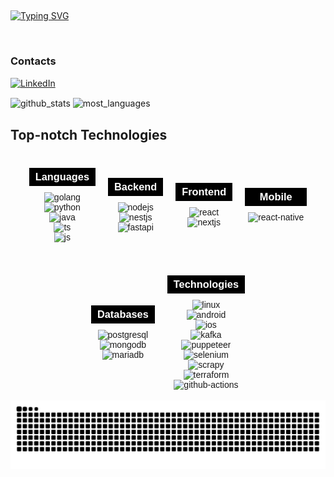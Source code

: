 ## 

[![Typing SVG](https://readme-typing-svg.herokuapp.com/?color=FD9745&size=35&center=true&vCenter=true&width=1000&lines=Hello,+World!+🖐;I'm+a+software+developer;Be+Welcome!+:%29)](https://git.io/typing-svg)

</br>


### Contacts

[![LinkedIn](https://img.shields.io/badge/LinkedIn-0077B5?style=for-the-badge&logo=linkedin&logoColor=white)](https://www.linkedin.com/in/pedro-elias-817298243/)
<!-- [![Portfólio](https://img.shields.io/badge/Portfólio-000000?style=for-the-badge&logo=About.DEV&logoColor=white)](https://edevs.com.br) -->


<div style="display: inline_block">

  <img align="center" alt="github_stats" src="https://github-readme-stats.vercel.app/api?username=edevPedro&show_icons=true&theme=darcula"  width="400" height="200" /> 
  <img align="center" alt="most_languages" src="https://github-readme-stats.vercel.app/api/top-langs/?username=edevPedro&theme=darcula&layout=compact" width="410" height="170"/>


</div>

## Top-notch Technologies
<div style="display: flex; justify-content: center; align-items: center; flex-wrap: wrap; gap: 30px; text-align: center; font-family: Arial, sans-serif;">
  
  <!-- Languages -->
  <div style="display: flex; flex-direction: column; align-items: center;">
    <h3 style="width: 100%; color: #ffffff; background-color: #000000; padding: 5px; margin-bottom: 10px;">Languages</h3>
    <img align="center" alt="golang" src="https://img.shields.io/badge/Go-00ADD8?style=for-the-badge&logo=go&logoColor=white" />
    <img align="center" alt="python" src="https://img.shields.io/badge/Python-3776AB?style=for-the-badge&logo=python&logoColor=white" />
    <img align="center" alt="java" src="https://img.shields.io/badge/Java-%23ED8B00?style=for-the-badge&logo=openjdk&logoColor=white"/>
    <img align="center" alt="ts" src="https://img.shields.io/badge/TypeScript-007ACC?style=for-the-badge&logo=typescript&logoColor=white" />
    <img align="center" alt="js" src="https://img.shields.io/badge/JavaScript-F7DF1E?style=for-the-badge&logo=javascript&logoColor=black" />
  </div>
  
  <!-- Backend -->
  <div style="display: flex; flex-direction: column; align-items: center;">
    <h3 style="width: 100%; color: #ffffff; background-color: #000000; padding: 5px; margin-bottom: 10px;">Backend</h3>
    <img align="center" alt="nodejs" src="https://img.shields.io/badge/Node.js-43853D?style=for-the-badge&logo=node.js&logoColor=white" />
    <img align="center" alt="nestjs" src="https://img.shields.io/badge/NestJS-E0234E?style=for-the-badge&logo=nestjs&logoColor=white" />
    <img align="center" alt="fastapi" src="https://img.shields.io/badge/FastAPI-009688?style=for-the-badge&logo=fastapi&logoColor=white" />
  </div>
  
  <!-- Frontend -->
  <div style="display: flex; flex-direction: column; align-items: center;">
    <h3 style="width: 100%; color: #ffffff; background-color: #000000; padding: 5px; margin-bottom: 10px;">Frontend</h3>
    <img align="center" alt="react" src="https://img.shields.io/badge/React-20232A?style=for-the-badge&logo=react&logoColor=61DAFB" />
    <img align="center" alt="nextjs" src="https://img.shields.io/badge/Next.js-000000?style=for-the-badge&logo=nextdotjs&logoColor=white" />
  </div>
  
  <!-- Mobile -->
  <div style="display: flex; flex-direction: column; align-items: center;">
    <h3 style="width: 100%; color: #ffffff; background-color: #000000; padding: 5px; margin-bottom: 10px;">Mobile</h3>
    <img align="center" alt="react-native" src="https://img.shields.io/badge/React_Native-20232A?style=for-the-badge&logo=react&logoColor=61DAFB" />
  </div>
  
  <!-- Databases -->
  <div style="display: flex; flex-direction: column; align-items: center;">
    <h3 style="width: 100%; color: #ffffff; background-color: #000000; padding: 5px; margin-bottom: 10px;">Databases</h3>
    <img align="center" alt="postgresql" src="https://img.shields.io/badge/PostgreSQL-4169E1?style=for-the-badge&logo=postgresql&logoColor=white" />
    <img align="center" alt="mongodb" src="https://img.shields.io/badge/MongoDB-47A248?style=for-the-badge&logo=mongodb&logoColor=white" />
    <img align="center" alt="mariadb" src="https://img.shields.io/badge/MariaDB-003B57?style=for-the-badge&logo=mariadb&logoColor=white" />
  </div>

  <!-- Technologies -->
  <div style="display: flex; flex-direction: column; align-items: center;">
    <h3 style="width: 100%; color: #ffffff; background-color: #000000; padding: 5px; margin-bottom: 10px;">Technologies</h3>
    <img align="center" alt="linux" src="https://img.shields.io/badge/Linux-FCC624?style=for-the-badge&logo=linux&logoColor=black" />
    <img align="center" alt="android" src="https://img.shields.io/badge/Android-3DDC84?style=for-the-badge&logo=android&logoColor=white" />
    <img align="center" alt="ios" src="https://img.shields.io/badge/iOS-000000?style=for-the-badge&logo=ios&logoColor=white" />
    <img align="center" alt="kafka" src="https://img.shields.io/badge/Apache_Kafka-231F20?style=for-the-badge&logo=apachekafka&logoColor=white" />
    <img align="center" alt="puppeteer" src="https://img.shields.io/badge/Puppeteer-00B0FF?style=for-the-badge&logo=puppeteer&logoColor=white" />
    <img align="center" alt="selenium" src="https://img.shields.io/badge/Selenium-43B02A?style=for-the-badge&logo=selenium&logoColor=white" />
    <img align="center" alt="scrapy" src="https://img.shields.io/badge/Scrapy-9E1B32?style=for-the-badge&logo=scrapy&logoColor=white" />
    <img align="center" alt="terraform" src="https://img.shields.io/badge/Terraform-7B42BC?style=for-the-badge&logo=terraform&logoColor=white" />
    <img align="center" alt="github-actions" src="https://img.shields.io/badge/GitHub_Actions-2088FF?style=for-the-badge&logo=github-actions&logoColor=white" />
  </div>
</div>
<br/>

<picture>
  <source media="(prefers-color-scheme: dark)" srcset="https://raw.githubusercontent.com/edevPedro/edevPedro/output/github-contribution-grid-snake-dark.svg">
  <source media="(prefers-color-scheme: light)" srcset="https://raw.githubusercontent.com/edevPedro/edevPedro/output/github-contribution-grid-snake.svg">
  <img alt="github contribution grid snake animation" src="https://raw.githubusercontent.com/edevPedro/edevPedro/output/github-contribution-grid-snake.svg">
</picture>
